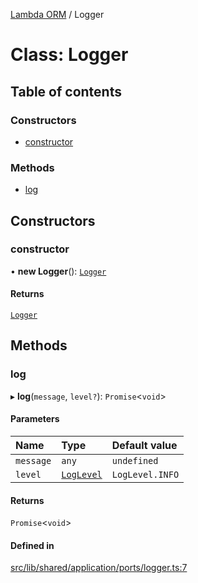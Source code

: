 [Lambda ORM](../README.md) / Logger

# Class: Logger

## Table of contents

### Constructors

- [constructor](Logger.md#constructor)

### Methods

- [log](Logger.md#log)

## Constructors

### constructor

• **new Logger**(): [`Logger`](Logger.md)

#### Returns

[`Logger`](Logger.md)

## Methods

### log

▸ **log**(`message`, `level?`): `Promise`\<`void`\>

#### Parameters

| Name | Type | Default value |
| :------ | :------ | :------ |
| `message` | `any` | `undefined` |
| `level` | [`LogLevel`](../enums/LogLevel.md) | `LogLevel.INFO` |

#### Returns

`Promise`\<`void`\>

#### Defined in

[src/lib/shared/application/ports/logger.ts:7](https://github.com/lambda-orm/lambdaorm-base/blob/e8b9826/src/lib/shared/application/ports/logger.ts#L7)
